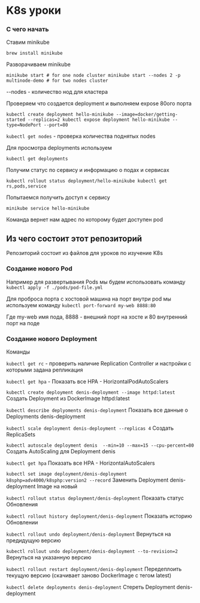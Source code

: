 # K8s  уроки

### С чего начать

Ставим minikube

`brew install minikube`

Разворачиваем minikube

`minikube start # for one node cluster
minikube start --nodes 2 -p multinode-demo # for two nodes cluster`

--nodes - количество нод для кластера

Проверяем что создается deployment и выполняем expose 80ого порта

`kubectl create deployment hello-minikube --image=docker/getting-started --replicas=2
kubectl expose deployment hello-minikube --type=NodePort --port=80`

`kubectl get nodes` - проверка количества поднятых nodes

Для просмотра deployments используем

`kubectl get deployments`

Получим статус по сервису и информацию о подах и сервисах

`kubectl rollout status deployment/hello-minikube
kubectl get rs,pods,service`

Попытаемся получить доступ к сервису

`minikube service hello-minikube`

Команда вернет нам адрес по которому будет доступен pod

## Из чего состоит этот репозиторий

Репозиторий состоит из файлов для уроков по изучение K8s

### Создание нового Pod

Например для развертывания Pods 
мы будем использовать команду `kubectl apply -f ./pods/pod-file.yml`

Для проброса порта с хостовой машина на порт внутри pod мы используем команду `kubectl port-forward my-web 8888:80`

Где my-web имя пода, 8888 - внешний порт на хосте и 80 внутренний порт на поде

### Создание нового Deployment

Команды

`kubectl get rc` - проверить наличие Replication Controller и настройки с которыми задана репликация

`kubectl get hpa` - Показать все HPA - HorizontalPodAutoScalers

`kubectl create deployment denis-deployment --image httpd:latest`	Создать Deployment из DockerImage httpd:latest

`kubectl describe deplyoments denis-deployment`	Показать все данные о Deployments denis-deployment

`kubectl scale deployment denis-deployment --replicas 4`	Создать ReplicaSets

`kubectl autoscale deployment denis  --min=10 --max=15 --cpu-percent=80`	Создать AutoScaling для Deployment denis

`kubectl get hpa`	Показать все HPA - HorizontalAutoScalers

`kubectl set image deployment/denis-deployment k8sphp=adv4000/k8sphp:version2 --record`	Заменить Deployment denis-deployment Image на новый

`kubectl rollout status deployment/denis-deployment` 	Показать статус Обновления

`kubectl rollout history deployment/denis-deployment`	Показать историю Обновлении

`kubectl rollout undo deployment/denis-deployment` 	Вернуться на предидущую версию

`kubectl rollout undo deployment/denis-deployment --to-revision=2`	Вернуться на указанную версию

`kubectl rollout restart deployment/denis-deployment` 	Передеплоить текущую версию (скачивает заново DockerImage с тегом latest)

`kubectl delete deployments denis-deployment` 	Стереть Deployment denis-deployment 


